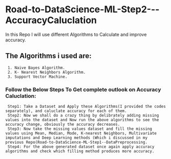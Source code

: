# Road-to-DataScience-ML-Step2---AccuracyCaluclation
In this Repo I will use different Algorithms to Calculate and improve accuracy.
## The Algorithms i used are:
     1. Naive Bayes Algorithm.
     2. K- Nearest Neighbors Algorithm.
     3. Support Vector Machine.
     
### Follow the Below Steps To Get complete outlook on Accuracy Caluclation:
     Step1: Take a Dataset and Apply these Algorithms(I provided the codes separately), and caluclate accuracy for each of them.
     Step2: Now we shall do a crazy thing by delibrately adding missing values into the dataset and Now run the above algorithms to see the accuracy change, obviously the accuracy decreases.
     Step3: Now take the missing values dataset and fill the missing values using Mean, Median, Mode, K-nearest Neighbors, Multivariate imputations and Deep Learning methods (Which i discussed in my previous Repo(Road-to-DataScience-ML-Step1--DataPreprocessing.
     Step4: For the above generated dataset once again apply accuracy algorithms and check which filling method produces more accuracy.
   
     
